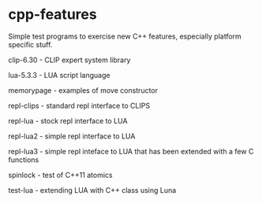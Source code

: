 
cpp-features
============

Simple test programs to exercise new C++ features, especially platform
specific stuff.

clip-6.30 - CLIP expert system library

lua-5.3.3 - LUA script language

memorypage - examples of move constructor

repl-clips - standard repl interface to CLIPS

repl-lua - stock repl interface to LUA

repl-lua2 - simple repl interface to LUA

repl-lua3 - simple repl inteface to LUA that has been extended with a few C functions

spinlock - test of C++11 atomics

test-lua - extending LUA with C++ class using Luna
